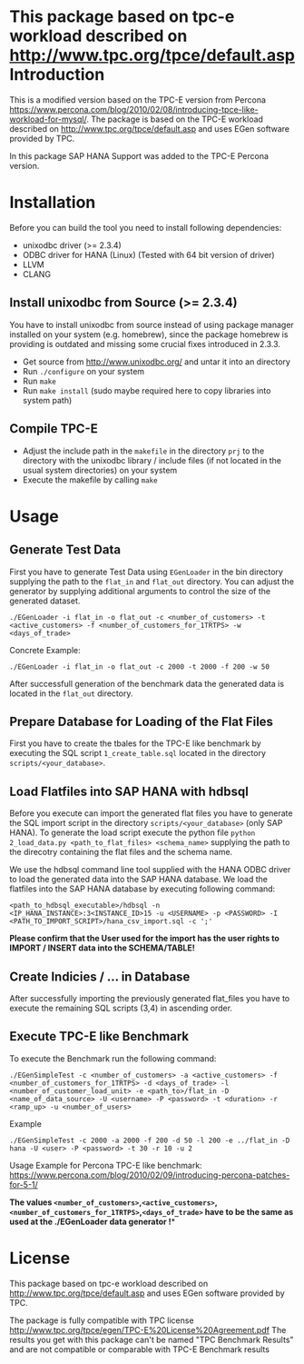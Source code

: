 This package based on tpc-e workload described 
on http://www.tpc.org/tpce/default.asp
Introduction
=============
This is a modified version based on the TPC-E version from Percona https://www.percona.com/blog/2010/02/08/introducing-tpce-like-workload-for-mysql/.
The package is based on the TPC-E workload described on http://www.tpc.org/tpce/default.asp
and uses EGen software provided by TPC. 

In this package SAP HANA Support was added to the TPC-E Percona version.

Installation
============
Before you can build the tool you need to install following dependencies:
- unixodbc driver (>= 2.3.4)
- ODBC driver for HANA (Linux) (Tested with 64 bit version of driver)
- LLVM
- CLANG



Install unixodbc from Source (>= 2.3.4)
------------------------------
You have to install unixodbc from source instead of using package manager installed on your system (e.g. homebrew), since the package 
homebrew is providing is outdated and missing some crucial fixes introduced in 2.3.3.

- Get source from http://www.unixodbc.org/ and untar it into an directory
- Run `./configure` on your system
- Run `make`
- Run `make install` (sudo maybe required here to copy libraries into system path)

Compile TPC-E
--------------
- Adjust the include path in the `makefile` in the directory `prj` to the directory with the unixodbc library / include files (if not located in the usual system directories) on your system
- Execute the makefile by calling `make`


Usage
=====
Generate Test Data 
----------------------------------------
First you have to generate Test Data using `EGenLoader` in the bin directory supplying the path to the `flat_in` and `flat_out` directory. You can adjust the generator by supplying additional arguments to control the size of the generated dataset. 

```
./EGenLoader -i flat_in -o flat_out -c <number_of_customers> -t <active_customers> -f <number_of_customers_for_1TRTPS> -w <days_of_trade>
```

Concrete Example:
```
./EGenLoader -i flat_in -o flat_out -c 2000 -t 2000 -f 200 -w 50
```

After successfull generation of the benchmark data the generated data is located in the `flat_out` directory.

Prepare Database for Loading of the Flat Files
---------------------------------------------
First you have to create the tbales for the TPC-E like benchmark by executing the SQL script `1_create_table.sql` located in the directory `scripts/<your_database>`.

Load Flatfiles into SAP HANA with hdbsql
----------------------------------------

Before you execute can import the generated flat files you have to generate the SQL import script in the directory `scripts/<your_database>` (only SAP HANA). To generate the load script execute the python file `python 2_load_data.py <path_to_flat_files> <schema_name>` supplying the path to the direcotry containing the flat files and the schema name.

We use the hdbsql command line tool supplied with the HANA ODBC driver to load the generated data into the SAP HANA database.
We load the flatfiles into the SAP HANA database by executing following command:
```
<path_to_hdbsql_executable>/hdbsql -n <IP_HANA_INSTANCE>:3<INSTANCE_ID>15 -u <USERNAME> -p <PASSWORD> -I <PATH_TO_IMPORT_SCRIPT>/hana_csv_import.sql -c ';'
```

**Please confirm that the User used for the import has the user rights to IMPORT / INSERT data into the SCHEMA/TABLE!**

Create Indicies / ... in Database
-----------------------------------------
After successfully importing the previously generated flat_files you have to execute the remaining SQL scripts (3,4) in ascending order.


Execute TPC-E like Benchmark
-----------------------------
To execute the Benchmark run the following command:
```
./EGenSimpleTest -c <number_of_customers> -a <active_customers> -f <number_of_customers_for_1TRTPS> -d <days_of_trade> -l <number_of_customer_load_unit> -e <path_to>/flat_in -D <name_of_data_source> -U <username> -P <password> -t <duration> -r <ramp_up> -u <number_of_users>
```

Example
```
./EGenSimpleTest -c 2000 -a 2000 -f 200 -d 50 -l 200 -e ../flat_in -D hana -U <user> -P <password> -t 30 -r 10 -u 2
```
Usage Example for Percona TPC-E like benchmark:
https://www.percona.com/blog/2010/02/09/introducing-percona-patches-for-5-1/

**The values `<number_of_customers>`,`<active_customers>`,`<number_of_customers_for_1TRTPS>`,`<days_of_trade>` have to be the same as used at the ./EGenLoader data generator !***

License
=======
This package based on tpc-e workload described  on http://www.tpc.org/tpce/default.asp
and uses EGen software provided by TPC.

The package is fully compatible with
TPC license
http://www.tpc.org/tpce/egen/TPC-E%20License%20Agreement.pdf
The results you get with this package
can't be named "TPC Benchmark Results"
and are not compatible or comparable with
TPC-E Benchmark results 
